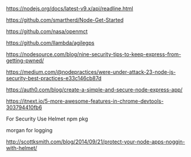 https://nodejs.org/docs/latest-v9.x/api/readline.html

https://github.com/smartherd/Node-Get-Started

https://github.com/nasa/openmct

https://github.com/llambda/agilegps

https://nodesource.com/blog/nine-security-tips-to-keep-express-from-getting-pwned/

https://medium.com/@nodepractices/were-under-attack-23-node-js-security-best-practices-e33c146cb87d

https://auth0.com/blog/create-a-simple-and-secure-node-express-app/

https://itnext.io/5-more-awesome-features-in-chrome-devtools-303794410fb6

For Security Use Helmet npm pkg

morgan for logging

http://scottksmith.com/blog/2014/09/21/protect-your-node-apps-noggin-with-helmet/
